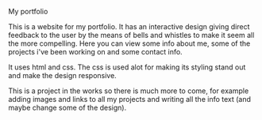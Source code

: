 My portfolio

This is a website for my portfolio. It has an interactive design giving direct feedback to the user by the means of bells and whistles
to make it seem all the more compelling. Here you can view some info about me, some of the projects i've been working on and some contact info.

It uses html and css. The css is used alot for making its styling stand out and make the design responsive.

This is a project in the works so there is much more to come, for example adding images and links to all my projects and writing all the info text (and maybe change some of the design).
